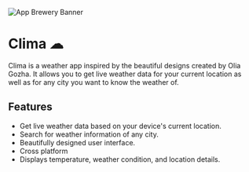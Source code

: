 ![App Brewery Banner](https://images.unsplash.com/photo-1561484930-998b6a7b22e8?ixlib=rb-4.0.3&ixid=M3wxMjA3fDB8MHxzZWFyY2h8MTV8fHdlYXRoZXIlMjBhcHB8ZW58MHx8MHx8fDA%3D&auto=format&fit=crop&w=500&q=60)



# Clima ☁

Clima is a weather app inspired by the beautiful designs created by Olia Gozha. It allows you to get live weather data for your current location as well as for any city you want to know the weather of.


## Features

- Get live weather data based on your device's current location.
- Search for weather information of any city.
- Beautifully designed user interface.
- Cross platform
- Displays temperature, weather condition, and location details.

